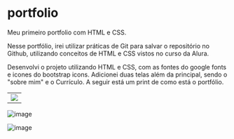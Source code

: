 # portfolio
Meu primeiro portfolio com HTML e CSS.

Nesse portfólio, irei  utilizar práticas de Git para salvar o repositório no Github, utilizando conceitos de HTML e CSS vistos no curso da Alura.

Desenvolvi o projeto utilizando HTML e CSS, com as fontes do google fonts e icones do bootstrap icons.
Adicionei duas telas além da principal, sendo o "sobre mim" e o Currículo. A seguir está um print de como está o portfólio.

<table><tr><td>
    <img src="https://github.com/brunocmnz/portfolio/assets/117315412/bb78fb78-c34c-4be7-bd3d-81a3d925368b" />
</td></tr></table>

![image](https://github.com/brunocmnz/portfolio/assets/117315412/53c18713-d9ad-413b-b475-a3d6268a1f91)

![image](https://github.com/brunocmnz/portfolio/assets/117315412/956a0745-5364-484b-b13c-42ae25adc04e)


